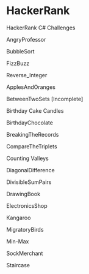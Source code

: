 # HackerRank
HackerRank C# Challenges

AngryProfessor

BubbleSort

FizzBuzz

Reverse_Integer

ApplesAndOranges

BetweenTwoSets [Incomplete]

Birthday Cake Candles

BirthdayChocolate

BreakingTheRecords

CompareTheTriplets

Counting Valleys

DiagonalDifference

DivisibleSumPairs

DrawingBook

ElectronicsShop

Kangaroo

MigratoryBirds

Min-Max

SockMerchant

Staircase

